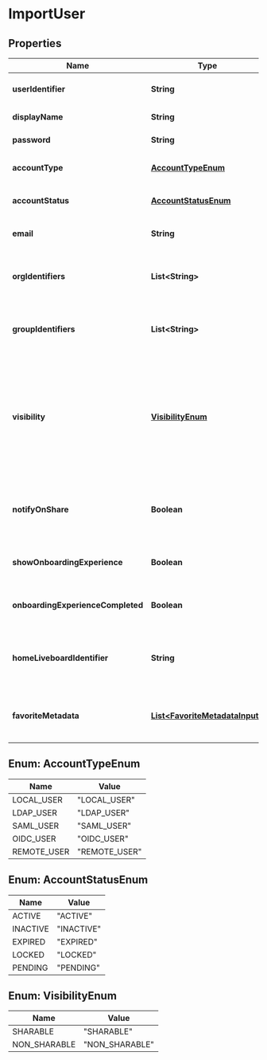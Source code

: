 

# ImportUser


## Properties

| Name | Type | Description | Notes |
|------------ | ------------- | ------------- | -------------|
|**userIdentifier** | **String** | Unique ID or name of the user. |  |
|**displayName** | **String** | Display name of the user. |  |
|**password** | **String** | Password of the user. |  [optional] |
|**accountType** | [**AccountTypeEnum**](#AccountTypeEnum) | Type of the user account. |  [optional] |
|**accountStatus** | [**AccountStatusEnum**](#AccountStatusEnum) | Status of the user account. |  [optional] |
|**email** | **String** | Email address of the user. |  [optional] |
|**orgIdentifiers** | **List&lt;String&gt;** | ID or name of the Orgs to which the user belongs. |  [optional] |
|**groupIdentifiers** | **List&lt;String&gt;** | ID or name of the groups to which the user belongs. |  [optional] |
|**visibility** | [**VisibilityEnum**](#VisibilityEnum) | Visibility of the users. The SHARABLE property makes a user visible to other users and group, who can share objects with the user. |  [optional] |
|**notifyOnShare** | **Boolean** | Notify user when other users or groups share metadata objects |  [optional] |
|**showOnboardingExperience** | **Boolean** | Show or hide the new user onboarding walkthroughs |  [optional] |
|**onboardingExperienceCompleted** | **Boolean** | Revisit the new user onboarding walkthroughs |  [optional] |
|**homeLiveboardIdentifier** | **String** | Unique ID or name of the default Liveboard assigned to the user. |  [optional] |
|**favoriteMetadata** | [**List&lt;FavoriteMetadataInput&gt;**](FavoriteMetadataInput.md) | Metadata objects to add to the user&#39;s favorites list. |  [optional] |



## Enum: AccountTypeEnum

| Name | Value |
|---- | -----|
| LOCAL_USER | &quot;LOCAL_USER&quot; |
| LDAP_USER | &quot;LDAP_USER&quot; |
| SAML_USER | &quot;SAML_USER&quot; |
| OIDC_USER | &quot;OIDC_USER&quot; |
| REMOTE_USER | &quot;REMOTE_USER&quot; |



## Enum: AccountStatusEnum

| Name | Value |
|---- | -----|
| ACTIVE | &quot;ACTIVE&quot; |
| INACTIVE | &quot;INACTIVE&quot; |
| EXPIRED | &quot;EXPIRED&quot; |
| LOCKED | &quot;LOCKED&quot; |
| PENDING | &quot;PENDING&quot; |



## Enum: VisibilityEnum

| Name | Value |
|---- | -----|
| SHARABLE | &quot;SHARABLE&quot; |
| NON_SHARABLE | &quot;NON_SHARABLE&quot; |



